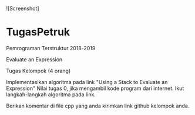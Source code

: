 ![Screenshot]


# TugasPetruk

Pemrograman Terstruktur 2018-2019

Evaluate an Expression

Tugas Kelompok (4 orang)

Implementasikan algoritma pada link "Using a Stack to Evaluate an Expression"
Nilai tugas 0, jika mengambil kode program dari internet.
Ikut langkah-langkah algoritma pada link.

Berikan komentar di file cpp yang anda kirimkan link github kelompok anda.
